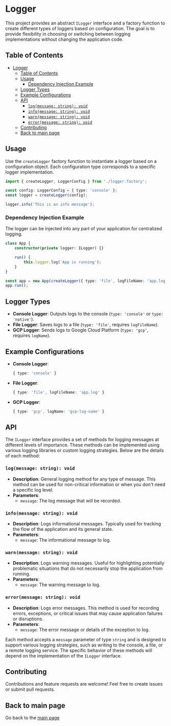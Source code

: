 # Logger

This project provides an abstract `ILogger` interface and a factory function to create different types of loggers based on configuration. The goal is to provide flexibility in choosing or switching between logging implementations without changing the application code.

## Table of Contents
- [Logger](#logger)
  - [Table of Contents](#table-of-contents)
  - [Usage](#usage)
    - [Dependency Injection Example](#dependency-injection-example)
  - [Logger Types](#logger-types)
  - [Example Configurations](#example-configurations)
  - [API](#api)
    - [`log(message: string): void`](#logmessage-string-void)
    - [`info(message: string): void`](#infomessage-string-void)
    - [`warn(message: string): void`](#warnmessage-string-void)
    - [`error(message: string): void`](#errormessage-string-void)
  - [Contributing](#contributing)
  - [Back to main page](#back-to-main-page)

## Usage

Use the `createLogger` factory function to instantiate a logger based on a configuration object. Each configuration type corresponds to a specific logger implementation.

```typescript
import { createLogger, LoggerConfig } from './logger.factory';

const config: LoggerConfig = { type: 'console' };
const logger = createLogger(config);

logger.info('This is an info message');
```

### Dependency Injection Example

The logger can be injected into any part of your application for centralized logging.

```typescript
class App {
    constructor(private logger: ILogger) {}

    run() {
        this.logger.log('App is running');
    }
}

const app = new App(createLogger({ type: 'file', logFileName: 'app.log' }));
app.run();
```

## Logger Types

- **Console Logger**: Outputs logs to the console (`type: 'console'` or `type: 'native'`).
- **File Logger**: Saves logs to a file (`type: 'file'`, requires `logFileName`).
- **GCP Logger**: Sends logs to Google Cloud Platform (`type: 'gcp'`, requires `logName`).

## Example Configurations

- **Console Logger**:
    ```typescript
    { type: 'console' }
    ```

- **File Logger**:
    ```typescript
    { type: 'file', logFileName: 'app.log' }
    ```

- **GCP Logger**:
    ```typescript
    { type: 'gcp', logName: 'gcp-log-name' }
    ```

## API

The `ILogger` interface provides a set of methods for logging messages at different levels of importance. These methods can be implemented using various logging libraries or custom logging strategies. Below are the details of each method:

### `log(message: string): void`
- **Description**: General logging method for any type of message. This method can be used for non-critical information or when you don't need a specific log level.
- **Parameters**:
  - `message`: The log message that will be recorded.
  
### `info(message: string): void`
- **Description**: Logs informational messages. Typically used for tracking the flow of the application and its general state.
- **Parameters**:
  - `message`: The informational message to log.
  
### `warn(message: string): void`
- **Description**: Logs warning messages. Useful for highlighting potentially problematic situations that do not necessarily stop the application from running.
- **Parameters**:
  - `message`: The warning message to log.

### `error(message: string): void`
- **Description**: Logs error messages. This method is used for recording errors, exceptions, or critical issues that may cause application failures or disruptions.
- **Parameters**:
  - `message`: The error message or details of the exception to log.

Each method accepts a `message` parameter of type `string` and is designed to support various logging strategies, such as writing to the console, a file, or a remote logging service. The specific behavior of these methods will depend on the implementation of the `ILogger` interface.

## Contributing

Contributions and feature requests are welcome! Feel free to create issues or submit pull requests.

## Back to main page

Go back to the [main page](/README.md)